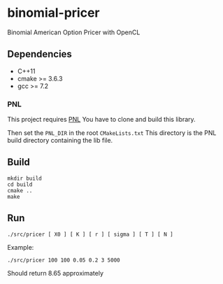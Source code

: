 # binomial-pricer

Binomial American Option Pricer with OpenCL

## Dependencies

- C++11
- cmake >= 3.6.3
- gcc >= 7.2

### PNL

This project requires [PNL](https://github.com/pnlnum/pnl)
You have to clone and build this library.

Then set the `PNL_DIR` in the root `CMakeLists.txt`
This directory is the PNL build directory containing the lib file.

## Build

```
mkdir build
cd build
cmake ..
make
```

## Run

```
./src/pricer [ X0 ] [ K ] [ r ] [ sigma ] [ T ] [ N ]
```

Example:

```
./src/pricer 100 100 0.05 0.2 3 5000
```
Should return 8.65 approximately
